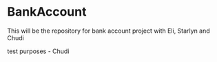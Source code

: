 # BankAccount
This will be the repository for bank account project with Eli, Starlyn and Chudi

test purposes - Chudi
